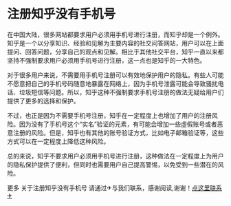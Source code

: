 # 注册知乎没有手机号

在中国大陆，很多网站都要求用户必须用手机号进行注册，而知乎却是一个例外。知乎是一个以分享知识、经验和见解为主要内容的社交问答网站，用户可以在上面提问、回答问题，分享自己的观点和见解。相比于其他社交平台，知乎一直以来都坚持不强制要求用户必须用手机号进行注册，这一点也是知乎的一大特色。

对于很多用户来说，不需要用手机号注册可以有效地保护用户的隐私。有些人可能不愿意把自己的手机号码随意地暴露在网络上，因为手机号泄露可能会导致骚扰电话、垃圾短信等问题。所以，知乎这种不强制要求手机号注册的做法无疑给用户们提供了更多的选择和保护。

不过，也正是因为不需要手机号注册，知乎在一定程度上也增加了用户的注册风险。因为没有了手机号这个“实名”验证的元素，有可能会增加一些虚假账号或者恶意注册的风险。但是，知乎也有其他的账号验证方式，比如电子邮箱验证等，这些方式可以在一定程度上降低这种风险。

总的来说，知乎不要求用户必须用手机号进行注册，这种做法在一定程度上为用户的隐私保护提供了便利，但同时也需要用户自己提高警惕，以免受到一些潜在的风险。

更多 关于注册知乎没有手机号 请通过✈与我们联系，感谢阅读,谢谢！[点这里联系✈](https://add.k02.cc)